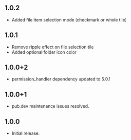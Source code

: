 ## 1.0.2

* Added file item selection mode (checkmark or whole tile)

## 1.0.1

* Remove ripple effect on file selection tile
* Added optional folder icon color

## 1.0.0+2

* permission_handler dependency updated to 5.0.1

## 1.0.0+1

* pub.dev maintenance issues resolved.

## 1.0.0

* Initial release.
